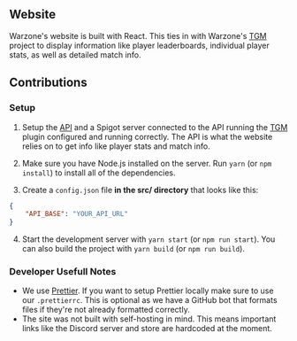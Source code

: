 ## Website

Warzone's website is built with React. This ties in with Warzone's [TGM](https://github.com/WarzoneMC/Warzone) project to display information like player leaderboards, individual player stats, as well as detailed match info.

## Contributions

### Setup

1. Setup the [API](https://github.com/WarzoneMC/api) and a Spigot server connected to the API running the [TGM](https://github.com/WarzoneMC/Warzone) plugin configured and running correctly. The API is what the website relies on to get info like player stats and match info.

2. Make sure you have Node.js installed on the server. Run `yarn` (or `npm install`) to install all of the dependencies.

3. Create a `config.json` file **in the src/ directory** that looks like this:

```json
{
	"API_BASE": "YOUR_API_URL"
}
```

4. Start the development server with `yarn start` (or `npm run start`). You can also build the project with `yarn build` (or `npm run build`).

### Developer Usefull Notes

- We use [Prettier](https://prettier.io/). If you want to setup Prettier locally make sure to use our `.prettierrc`. This is optional as we have a GitHub bot that formats files if they're not already formatted correctly.
- The site was not built with self-hosting in mind. This means important links like the Discord server and store are hardcoded at the moment.
